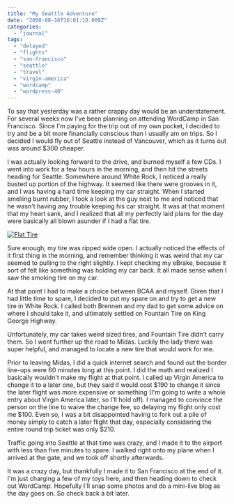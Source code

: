 ```yaml
---
title: "My Seattle Adventure"
date: "2008-08-16T16:01:10.000Z"
categories: 
  - "journal"
tags: 
  - "delayed"
  - "flights"
  - "san-francisco"
  - "seattle"
  - "travel"
  - "virgin-america"
  - "wordcamp"
  - "wordpress-40"
---
```


To say that yesterday was a rather crappy day would be an understatement. For several weeks now I've been planning on attending WordCamp in San Francisco. Since I'm paying for the trip out of my own pocket, I decided to try and be a bit more financially conscious than I usually am on trips. So I decided I would fly out of Seattle instead of Vancouver, which as it turns out was around $300 cheaper.

I was actually looking forward to the drive, and burned myself a few CDs. I went into work for a few hours in the morning, and then hit the streets heading for Seattle. Somewhere around White Rock, I noticed a really busted up portion of the highway. It seemed like there were grooves in it, and I was having a hard time keeping my car straight. When I started smelling burnt rubber, I took a look at the guy next to me and noticed that he wasn't having any trouble keeping his car straight. It was at that moment that my heart sank, and I realized that all my perfectly laid plans for the day were basically all blown asunder if I had a flat tire.

[![Flat Tire](http://farm4.static.flickr.com/3245/2766218782_a12946b49f.jpg?v=0)](http://flickr.com/photos/duanestorey/2766218782/in/photostream/)

Sure enough, my tire was ripped wide open. I actually noticed the effects of it first thing in the morning, and remember thinking it was weird that my car seemed to pulling to the right slightly. I kept checking my eBrake, because it sort of felt like something was holding my car back. It all made sense when I saw the smoking tire on my car.

At that point I had to make a choice between BCAA and myself. Given that I had little time to spare, I decided to put my spare on and try to get a new tire in White Rock. I called both Brennen and my dad to get some advice on where I should take it, and ultimately settled on Fountain Tire on King George Highway.

Unfortunately, my car takes weird sized tires, and Fountain Tire didn't carry them. So I went further up the road to Midas. Luckily the lady there was super helpful, and managed to locate a new tire that would work for me.

Prior to leaving Midas, I did a quick internet search and found out the border line-ups were 60 minutes long at this point. I did the math and realized I basically wouldn't make my flight at that point. I called up Virgin America to change it to a later one, but they said it would cost $190 to change it since the later flight was more expensive or something (I'm going to write a whole entry about Virgin America later, so I'll hold off). I managed to convince the person on the line to waive the change fee, so delaying my flight only cost me $100. Even so, I was a bit disappointed having to fork out a pile of money simply to catch a later flight that day, especially considering the entire round trip ticket was only $210.

Traffic going into Seattle at that time was crazy, and I made it to the airport with less than five minutes to spare. I walked right onto my plane when I arrived at the gate, and we took off shortly afterwards.

It was a crazy day, but thankfully I made it to San Francisco at the end of it. I'm just charging a few of my toys here, and then heading down to check out WordCamp. Hopefully I'll snap some photos and do a mini-live blog as the day goes on. So check back a bit later.
